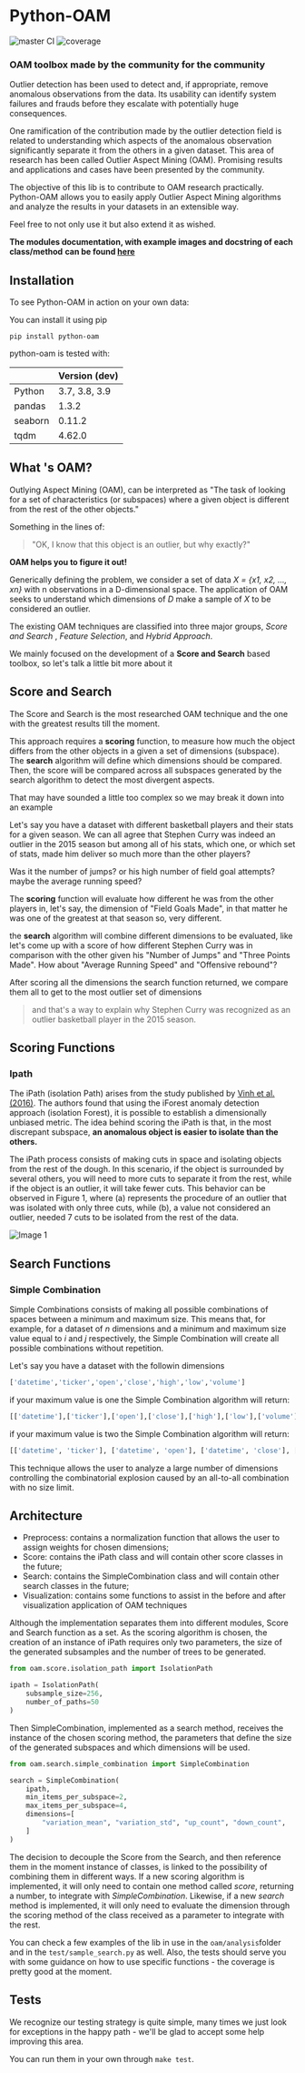 # Python-OAM
![master CI](https://github.com/rodrigo-fss/python-oam/actions/workflows/github-actions.yml/badge.svg)
![coverage](https://github.com/rodrigo-fss/python-oam/blob/main/.github/badges/coverage_badge.svg)

### OAM toolbox made by the community for the community

Outlier detection has been used to detect and, if appropriate, remove anomalous observations from the data. Its usability can identify system failures and frauds before they escalate with potentially huge consequences.

One ramification of the contribution made by the outlier detection field is related to understanding which aspects of the anomalous observation significantly separate it from the others in a given dataset. This area of research has been called Outlier Aspect Mining (OAM). Promising results and applications and cases have been presented by the community.

The objective of this lib is to contribute to OAM research practically. Python-OAM allows you to easily apply Outlier Aspect Mining algorithms and analyze the results in your datasets in an extensible way.

Feel free to not only use it but also extend it as wished.

**The modules documentation, with example images and docstring of each class/method**
**can be found [here](https://rodrigo-fss.github.io/python-oam/_build/html/index.html)**

Installation
---

To see Python-OAM in action on your own data:

You can install it using pip
```
pip install python-oam
```

python-oam is tested with:

|                     | Version (dev)  |
|---------------------|----------------|
| Python              | 3.7, 3.8, 3.9  |
| pandas              | 1.3.2          |
| seaborn             | 0.11.2         |
| tqdm                | 4.62.0         |

What 's OAM?
---
Outlying Aspect Mining (OAM), can be interpreted as "The task of looking for a set of
characteristics (or subspaces) where a given object is different from the rest of the other objects."

Something in the lines of:

> "OK, I know that this object is an outlier, but why exactly?"

**OAM helps you to figure it out!**

Generically defining the problem, we consider a set of data
*X = {x1, x2, ..., xn}* with n observations in a D-dimensional space. The application of
OAM seeks to understand which dimensions of *D* make a sample of *X* to be considered
an outlier.

The existing OAM techniques are classified into three major groups,
*Score and Search* , *Feature Selection*, and *Hybrid Approach*.

We mainly focused on the development of a **Score and Search** based toolbox,
so let's talk a little bit more about it

Score and Search
---
The Score and Search is the most researched OAM technique and the one with the greatest results till the moment.

This approach requires a **scoring** function, to measure how much the object differs from the other objects in a
given a set of dimensions (subspace).
The **search** algorithm will define which dimensions should be compared.
Then, the score will be compared across all subspaces generated by the search algorithm to detect the most divergent aspects.

That may have sounded a little too complex so we may break it down into an example

Let's say you have a dataset with different basketball players and their stats for a given season.
We can all agree that Stephen Curry was indeed an outlier in the 2015 season but among all of
his stats, which one, or which set of stats, made him deliver so much more than the other players?

Was it the number of jumps? or his high number of field goal attempts? maybe the average running speed?

The **scoring** function will evaluate how different he was from the other players in, let's say,
the dimension of "Field Goals Made", in that matter he was one of the greatest at that season so, very different.

the **search** algorithm will combine different dimensions to be evaluated, like
let's come up with a score of how different Stephen Curry was in comparison with the other
given his "Number of Jumps" and "Three Points Made". How about "Average Running Speed" and
"Offensive rebound"?

After scoring all the dimensions the search function returned, we compare them all
to get to the most outlier set of dimensions
> and that's a way to explain why Stephen Curry was recognized as an outlier basketball player in the 2015 season.

Scoring Functions
---
### Ipath

The iPath (isolation Path) arises from the study published by
[Vinh et al. (2016)](https://link.springer.com/article/10.1007/s10618-016-0453-2).
The authors found that using the iForest anomaly detection approach (isolation Forest), it is possible to establish a dimensionally unbiased metric. The idea behind scoring the iPath is that, in the most discrepant subspace, **an anomalous object is easier to isolate than the others.**

The iPath process consists of making cuts in space and isolating objects from the rest of the dough. In this scenario, if the object is surrounded by several others, you will need to more cuts to separate it from the rest, while if the object is an outlier, it will take fewer cuts. This behavior can be observed in Figure 1, where (a) represents the procedure of an outlier that was isolated with only three cuts, while (b), a value not considered an outlier, needed 7 cuts to be isolated from the rest of the data.

![Image 1](https://github.com/rodrigo-fss/python-oam/blob/main/docs/images/ipath.png)

Search Functions
---
### Simple Combination

Simple Combinations consists of making all possible combinations of spaces between
a minimum and maximum size. This means that, for example, for a dataset of
*n* dimensions and a minimum and maximum size value equal to *i* and *j* respectively, the Simple
Combination will create all possible combinations without repetition.

Let's say you have a dataset with the followin dimensions
```python
['datetime','ticker','open','close','high','low','volume']
```

if your maximum value is one the Simple Combination algorithm will return:
```python
[['datetime'],['ticker'],['open'],['close'],['high'],['low'],['volume']]
```
if your maximum value is two the Simple Combination algorithm will return:
```python
[['datetime', 'ticker'], ['datetime', 'open'], ['datetime', 'close'], ['datetime', 'high'], ...]
```
This technique allows the user to analyze a large number of dimensions
controlling the combinatorial explosion caused by an all-to-all combination with no size limit.

Architecture
---

- Preprocess: contains a normalization function that allows the user to assign
weights for chosen dimensions;
- Score: contains the iPath class and will contain other score classes in the future;
- Search: contains the SimpleCombination class and will contain other search classes
in the future;
- Visualization: contains some functions to assist in the before and after visualization
application of OAM techniques

Although the implementation separates them into different modules, Score and Search
function as a set. As the scoring algorithm is chosen, the creation of
an instance of iPath requires only two parameters, the size of the generated subsamples
and the number of trees to be generated.

```python
from oam.score.isolation_path import IsolationPath

ipath = IsolationPath(
    subsample_size=256,
    number_of_paths=50
)
```

Then SimpleCombination, implemented as a search method, receives the instance of the chosen scoring method,
the parameters that define the size of the generated subspaces and which dimensions will be used.

```python
from oam.search.simple_combination import SimpleCombination

search = SimpleCombination(
    ipath,
    min_items_per_subspace=2,
    max_items_per_subspace=4,
    dimensions=[
        "variation_mean", "variation_std", "up_count", "down_count",
    ]
)
```

The decision to decouple the Score from the Search, and then reference them in the moment instance of classes, is linked to the possibility of combining them in different ways.
If a new scoring algorithm is implemented, it will only need to contain one method called *score*, returning a number, to integrate with *SimpleCombination*.
Likewise, if a new *search* method is implemented, it will only need to
evaluate the dimension through the scoring method of the class received as a parameter to
integrate with the rest.

You can check a few examples of the lib in use in the ```oam/analysis```folder
and in the ```test/sample_search.py``` as well. Also, the tests should serve you
with some guidance on how to use specific functions - the coverage is pretty good
at the moment.

Tests
---
We recognize our testing strategy is quite simple, many times we just look for
exceptions in the happy path - we'll be glad to accept some help improving this area.

You can run them in your own through
```make test```.
